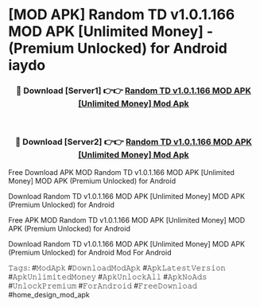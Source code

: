 # [MOD APK] Random TD v1.0.1.166 MOD APK [Unlimited Money]  - (Premium Unlocked) for Android iaydo



<div align="center">
<h3>🔴 Download [Server1] 👉👉 <a href="https://momento.my/?title=Random_TD_v1.0.1.166_MOD_APK_[Unlimited_Money]_">Random TD v1.0.1.166 MOD APK [Unlimited Money]  Mod Apk</a></h3><br>

<h3>🔴 Download [Server2] 👉👉 <a href="https://momento.my/?title=Random_TD_v1.0.1.166_MOD_APK_[Unlimited_Money]_">Random TD v1.0.1.166 MOD APK [Unlimited Money]  Mod Apk</a></h3>
</div>



Free Download APK MOD Random TD v1.0.1.166 MOD APK [Unlimited Money]  MOD APK (Premium Unlocked) for Android

Download Random TD v1.0.1.166 MOD APK [Unlimited Money]  MOD APK (Premium Unlocked) for Android

Free APK MOD Random TD v1.0.1.166 MOD APK [Unlimited Money]  MOD APK (Premium Unlocked) for Android

Download Random TD v1.0.1.166 MOD APK [Unlimited Money]  MOD APK (Premium Unlocked) for Android Mod For Android

𝚃𝚊𝚐𝚜: #𝙼𝚘𝚍𝙰𝚙𝚔 #𝙳𝚘𝚠𝚗𝚕𝚘𝚊𝚍𝙼𝚘𝚍𝙰𝚙𝚔 #𝙰𝚙𝚔𝙻𝚊𝚝𝚎𝚜𝚝𝚅𝚎𝚛𝚜𝚒𝚘𝚗 #𝙰𝚙𝚔𝚄𝚗𝚕𝚒𝚖𝚒𝚝𝚎𝚍𝙼𝚘𝚗𝚎𝚢 #𝙰𝚙𝚔𝚄𝚗𝚕𝚘𝚌𝚔𝙰𝚕𝚕 #𝙰𝚙𝚔𝙽𝚘𝙰𝚍𝚜 #𝚄𝚗𝚕𝚘𝚌𝚔𝙿𝚛𝚎𝚖𝚒𝚞𝚖 #𝙵𝚘𝚛𝙰𝚗𝚍𝚛𝚘𝚒𝚍 #𝙵𝚛𝚎𝚎𝙳𝚘𝚠𝚗𝚕𝚘𝚊𝚍 #home_design_mod_apk
